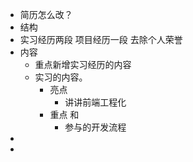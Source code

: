- 简历怎么改？
- 结构
- 实习经历两段 项目经历一段 去除个人荣誉
- 内容
	- 重点新增实习经历的内容
	- 实习的内容。
		- 亮点
			- 讲讲前端工程化
		- 重点 和
			- 参与的开发流程
-
-